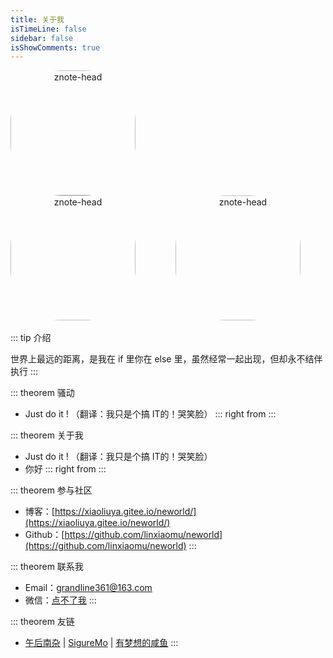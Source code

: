 ```yaml
---
title: 关于我
isTimeLine: false
sidebar: false
isShowComments: true
---
```


<span align="center"><img style="border-radius:41%;margin-right:60px" :src="$withBase('/vuepress/happy.png')" alt="znote-head" height=200 width=200></span>
<span align="center"><img style="border-radius:41%;margin-right:60px" :src="$withBase('/vuepress/lufei.png')" alt="znote-head" height=200 width=200></span>
<span align="center"><img style="border-radius:41%;" :src="$withBase('/vuepress/happy4.png')" alt="znote-head" height=200 width=200></span>


::: tip 介绍

世界上最远的距离，是我在 if 里你在 else 里，虽然经常一起出现，但却永不结伴执行
:::

<CanvasNest color="255,0,0" opacity='1'></CanvasNest>

::: theorem 骚动
- Just do it !    （翻译：我只是个搞 IT的！哭笑脸）
::: right
from
:::

::: theorem 关于我
- Just do it !    （翻译：我只是个搞 IT的！哭笑脸）
- 你好
::: right
from
:::

::: theorem 参与社区
- 博客：[https://xiaoliuya.gitee.io/neworld/](https://xiaoliuya.gitee.io/neworld/)
- Github：[https://github.com/linxiaomu/neworld](https://github.com/linxiaomu/neworld)
:::

::: theorem 联系我
- <a class="zi zi_envelopeBold" zico="黑信封"></a> Email：[grandline361@163.com](grandline361@163.com)
- <a class="zi zi_tmWeixin" zico="微信"></a> 微信：[点不了我]()
:::

::: theorem 友链
-	[午后南杂]( https://vuepress-theme-reco.recoluan.com/views/other/theme-example.html ) | 
	[SigureMo](https://www.sigure.xyz) |
	[有梦想的咸鱼](https://blog.liudongyang.top)
:::


<link rel="stylesheet" href="https://ico.z01.com/zico.min.css">
